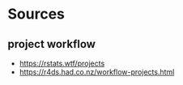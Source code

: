 # Sources
## project workflow
- https://rstats.wtf/projects
- https://r4ds.had.co.nz/workflow-projects.html